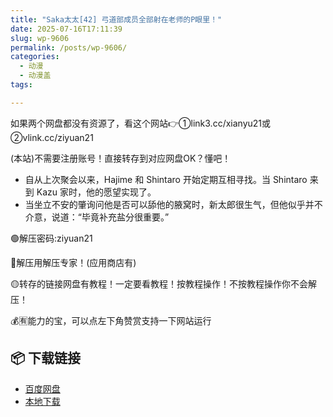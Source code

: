 ```yaml
---
title: "Saka太太[42] 弓道部成员全部射在老师的P眼里！"
date: 2025-07-16T17:11:39
slug: wp-9606
permalink: /posts/wp-9606/
categories:
  - 动漫
  - 动漫盖
tags:

---
```


如果两个网盘都没有资源了，看这个网站👉①link3.cc/xianyu21或②vlink.cc/ziyuan21

(本站)不需要注册账号！直接转存到对应网盘OK？懂吧！

*   自从上次聚会以来，Hajime 和 Shintaro 开始定期互相寻找。当 Shintaro 来到 Kazu 家时，他的愿望实现了。
*   当坐立不安的肇询问他是否可以舔他的腋窝时，新太郎很生气，但他似乎并不介意，说道：“毕竟补充盐分很重要。”

🟢解压密码:ziyuan21

🔵解压用解压专家！(应用商店有)

🟡转存的链接网盘有教程！一定要看教程！按教程操作！不按教程操作你不会解压！

💰🈶能力的宝，可以点左下角赞赏支持一下网站运行

## 📦 下载链接
- [百度网盘](https://blziyuan21.com/pay-download/9606?key=ba58a83e4b&down_id=0)
- [本地下载](https://blziyuan21.com/pay-download/9606?key=ba58a83e4b&down_id=1)

